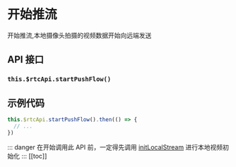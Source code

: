 # 开始推流 <BadgeTip text="异步接口" type="green"></BadgeTip>

开始推流,本地摄像头拍摄的视频数据开始向远端发送

## API 接口

### `this.$rtcApi.startPushFlow()`

## 示例代码

```js
this.$rtcApi.startPushFlow().then(() => {
  // ...
})
```

::: danger
在开始调用此 API 前，一定得先调用 [initLocalStream](initLocalStream.html) 进行本地视频初始化
:::
[[toc]]
